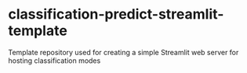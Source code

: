 # classification-predict-streamlit-template
Template repository used for creating a simple Streamlit web server for hosting classification modes
